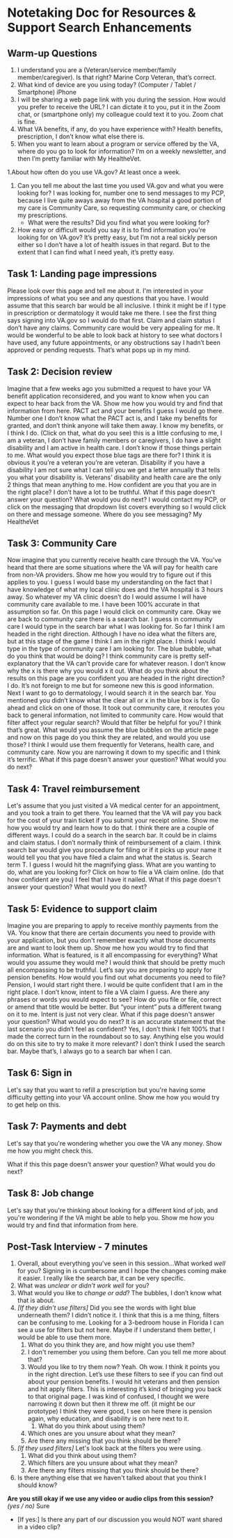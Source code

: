 # Notetaking Doc for Resources & Support Search Enhancements

## Warm-up Questions

1. I understand you are a (Veteran/service member/family member/caregiver). Is that right? 
   Marine Corp Veteran, that’s correct.
1. What kind of device are you using today? (Computer / Tablet / Smartphone) 
     iPhone
1. I will be sharing a web page link with you during the session. How would you prefer to
receive the URL? I can dictate it to you, put it in the Zoom chat, or (smartphone only) my colleague could text it to you.  Zoom chat is fine.
1. What VA benefits, if any, do you have experience with? 
   Health benefits, prescription, I don’t know what else there is.
1. When you want to learn about a program or service offered by the VA, where do you go to look for information? I’m on a weekly newsletter, and then I’m pretty familiar with My HealtheVet.
   

1.About how often do you use VA.gov? At least once a week. 
1. Can you tell me about the last time you used VA.gov and what you were looking for?  I was looking for, number one to send messages to my PCP, because I live quite aways away from the VA hospital a good portion of my care is Community Care, so requesting community care, or checking my prescriptions.
     - What were the results? Did you find what you were looking for?
1. How easy or difficult would you say it is to find information you're looking for on VA.gov?
It’s pretty easy, but I’m not a real sickly person either so I don’t have a lot of health issues in that regard. But to the extent that I can find what I need yeah, it’s pretty easy. 
## Task 1: Landing page impressions
Please look over this page and tell me about it. I'm interested in your impressions of what you see and any questions that you have.
I would assume that this search bar would be all inclusive. I think it might be if I type in prescription or dermatology it would take me there. I see the first thing says signing into VA.gov so I would do that first. Claim and claim status I don’t have any claims. Community care would be very appealing for me. It would be wonderful to be able to look back at history to see what doctors I have used, any future appointments, or any obstructions say I hadn’t been approved or pending requests. That’s what pops up in my mind. 

## Task 2: Decision review
Imagine that a few weeks ago you submitted a request to have your VA benefit application reconsidered, and you want to know when you can expect to hear back from the VA. Show me how you would try and find that information from here.
PACT act and your benefits I guess I would go there. Number one I don’t know what the PACT act is, and I take my benefits for granted, and don’t think anyone will take them away. I know my benefits, or I think I do. (Click on that, what do you see) this is a little confusing to me, I am a veteran, I don’t have family members or caregivers, I do have a slight disability and I am active in health care. I don’t know if those things pertain to me. 
What would you expect those blue tags are there for? I think it is obvious it you’re a veteran you’re are veteran. Disability if you have a disability I am not sure what I can tell you we get a letter annually that tells you what your disability is. Veterans’ disability and health care are the only 2 things that mean anything to me. 
How confident are you that you are in the right place? I don’t have a lot to be truthful. 
What if this page doesn't answer your question? What would you do next?
I would contact my PCP, or click on the messaging that dropdown list covers everything so I would click on there and message someone. 
Where do you see messaging? My HealtheVet

## Task 3: Community Care 
Now imagine that you currently receive health care through the VA. You've heard that there are some situations where the VA will pay for health care from non-VA providers. Show me how you would try to figure out if this applies to you. I guess I would base my understanding on the fact that I have knowledge of what my local clinic does and the VA hospital is 3 hours away. So whatever my VA clinic doesn’t do I would assume I will have community care available to me. I have been 100% accurate in that assumption so far. On this page I would click on community care. Okay we are back to community care there is a search bar. I guess in community care I would type in the search bar what I was looking for. So far I think I am headed in the right direction. Although I have no idea what the filters are, but at this stage of the game I think I am in the right place. I think I would type in the type of community care I am looking for. The blue bubble, what do you think that would be doing? I think community care is pretty self-explanatory that the VA can’t provide care for whatever reason. I don’t know why the x is there why you would x it out. What do you think about the results on this page are you confident you are headed in the right direction? I do. It’s not foreign to me but for someone new this is good information.
Next I want to go to dermatology, I would search it in the search bar.
You mentioned you didn’t know what the clear all or x in the blue box is for. Go ahead and click on one of those. It took out community care, it reroutes you back to general information, not limited to community care. 
How would that filter affect your regular search? Would that filter be helpful for you? I think that’s great.
What would you assume the blue bubbles on the article page and now on this page do you think they are related, and would you use those? I think I would use them frequently for Veterans, health care, and community care. Now you are narrowing it down to my specific and I think it’s terrific. 
What if this page doesn't answer your question? What would you do next?

## Task 4: Travel reimbursement
Let's assume that you just visited a VA medical center for an appointment, and you took a train to get there. You learned that the VA will pay you back for the cost of your train ticket if you submit your receipt online. Show me how you would try and learn how to do that.
I think there are a couple of different ways. I could do a search in the search bar. It could be in claims and claim status. I don’t normally think of reimbursement of a claim. I think search bar would give you procedure for filing or if it picks up your name it would tell you that you have filed a claim and what the status is.
Search term T. I guess I would hit the magnifying glass. What are you wanting to do, what are you looking for? Click on how to file a VA claim online.  (do that how confident are you) I feel that I have it nailed. 
What if this page doesn't answer your question? What would you do next?

## Task 5: Evidence to support claim
 Imagine you are preparing to apply to receive monthly payments from the VA. You know that there are certain documents you need to provide with your application, but you don't remember exactly what those documents are and want to look them up. Show me how you would try to find that information.
What is featured, is it all encompassing for everything? What would you assume they would me?  I would think that should be pretty much all encompassing to be truthful. 
Let’s say you are preparing to apply for pension benefits. How would you find out what documents you need to file? Pension, I would start right there. I would be quite confident that I am in the right place. I don’t know, intent to file a VA claim I guess. 
Are there any phrases or words you would expect to see? How do you file or file, correct or amend that title would be better. But “your intent” puts a different twang on it to me. Intent is just not very clear. 
What if this page doesn't answer your question? What would you do next?
It is an accurate statement that the last scenario you didn’t feel as confident? Yes, I don’t think I felt 100% that I made the correct turn in the roundabout so to say. 
Anything else you would do on this site to try to make it more relevant? I don’t think I used the search bar. Maybe that’s, I always go to a search bar when I can. 


## Task 6: Sign in
Let's say that you want to refill a prescription but you're having some difficulty getting into your VA account online. Show me how you would try to get help on this. 


## Task 7: Payments and debt
Let's say that you're wondering whether you owe the VA any money. Show me how you might check this.

What if this this page doesn't answer your question? What would you do next?


## Task 8: Job change
Let's say that you're thinking about looking for a different kind of job, and you're wondering if the VA might be able to help you. Show me how you would try and find that information from here.

## Post-Task Interview - 7 minutes
1. Overall, about everything you've seen in this session...What worked *well* for you? Signing in is cumbersome and I hope the changes coming make it easier.   I really like the search bar, it can be very specific. 
1. What was *unclear or didn't work well* for you?
1. What would you like to *change or add*? The bubbles, I don’t know what that is about. 
1. *[If they didn't use filters]* Did you see the words with light blue underneath them?
I didn’t notice it. I think that this is a me thing, filters can be confusing to me. Looking for a 3-bedroom house in Florida I can see a use for filters but not here. Maybe if I understand them better, I would be able to use them more. 
     1. What do you think they are, and how might you use them?
     1. I don't remember you using them before. Can you tell me more about that? 
     1. Would you like to try them now?
Yeah. Oh wow. I think it points you in the right direction. 
Let’s use these filters to see if you can find out about your pension benefits.
I would hit veterans and then pension and hit apply filters. This is interesting it’s kind of bringing you back to that original page. I was kind of confused, I thought we were narrowing it down but then it threw me off. (it might be our prototype) I think they were good, I see on here there is pension again, why education, and disability is on here next to it. 
          1. What do you think about using them? 
     1. Which ones are you unsure about what they mean?
     1. Are there any missing that you think should be there? 
1. *[If they used filters]* Let's look back at the filters you were using.
     1. What did you think about using them? 
     1. Which filters are you unsure about what they mean?
     1. Are there any filters missing that you think should be there? 
1. Is there anything else that we haven't talked about that you think I should know? 

**Are you still okay if we use any video or audio clips from this session?** *(yes / no)* Sure
- [If yes:] Is there any part of our discussion you would NOT want shared in a video clip?

